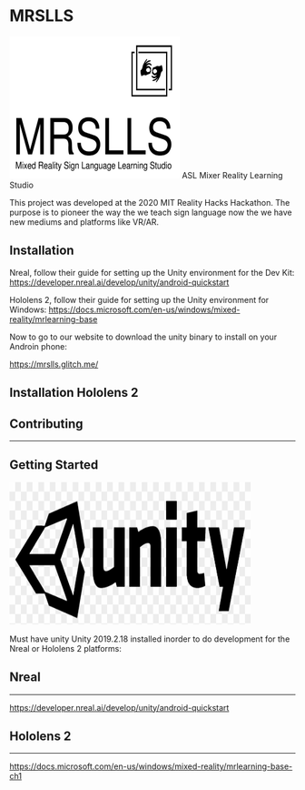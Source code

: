 # MRSLLS
<img src="designs/32.png" height="250" width="300">
ASL Mixer Reality Learning Studio

This project was developed at the 2020 MIT Reality Hacks Hackathon. The purpose is to pioneer the way the we teach sign language now the we have new mediums and platforms like VR/AR.

## Installation 
Nreal, follow their guide for setting up the Unity environment for the Dev Kit:
https://developer.nreal.ai/develop/unity/android-quickstart

Hololens 2, follow their guide for setting up the Unity environment for Windows:
https://docs.microsoft.com/en-us/windows/mixed-reality/mrlearning-base

Now to go to our website to download the unity binary to install on your Androin phone:

https://mrslls.glitch.me/

## Installation Hololens 2

## Contributing
***
## Getting Started
<img src="designs/unity-logo.png" height="250" width="425">

Must have unity Unity 2019.2.18 installed inorder to do development for the Nreal or Hololens 2 platforms:

## Nreal
---
https://developer.nreal.ai/develop/unity/android-quickstart


## Hololens 2
---
https://docs.microsoft.com/en-us/windows/mixed-reality/mrlearning-base-ch1

